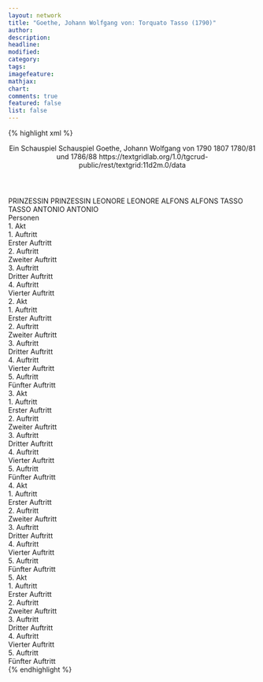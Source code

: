 ```yaml
---
layout: network
title: "Goethe, Johann Wolfgang von: Torquato Tasso (1790)"
author:
description:
headline:
modified:
category:
tags:
imagefeature: 
mathjax: 
chart: 
comments: true
featured: false
list: false
---
```

{% highlight xml %}
<?xml-model href="http://raw.githubusercontent.com/DLiNa/project/master/rules/lina.rnc"?><?xml-model href="http://raw.githubusercontent.com/DLiNa/project/master/rules/lina.sch"?>
<play xmlns="http://lina.digital">
  <header>
    <title>Torquato Tasso</title>
    <subtitle>Ein Schauspiel</subtitle>
    <genretitle>Schauspiel</genretitle>
    <author>Goethe, Johann Wolfgang von</author>
    <date type="print" when="1790">1790</date>
    <date type="premiere" when="1807">1807</date>
    <date type="written" when="1788">1780/81 und 1786/88</date>
    <source>https://textgridlab.org/1.0/tgcrud-public/rest/textgrid:11d2m.0/data</source>
  </header>
  <personae>
    <character>
      <name>PRINZESSIN</name>
      <alias xml:id="prinzessin">
        <name>PRINZESSIN</name>
      </alias>
    </character>
    <character>
      <name>LEONORE</name>
      <alias xml:id="leonore">
        <name>LEONORE</name>
      </alias>
    </character>
    <character>
      <name>ALFONS</name>
      <alias xml:id="alfons">
        <name>ALFONS</name>
      </alias>
    </character>
    <character>
      <name>TASSO</name>
      <alias xml:id="tasso">
        <name>TASSO</name>
      </alias>
    </character>
    <character>
      <name>ANTONIO</name>
      <alias xml:id="antonio">
        <name>ANTONIO</name>
      </alias>
    </character>
  </personae>
  <text>
    <div>
      <head>Personen</head>
    </div>
    <div>
      <head>1. Akt</head>
      <div>
        <head>1. Auftritt</head>
        <div>
          <head>Erster Auftritt</head>
          <sp who="#prinzessin">
            <amount n="14" unit="speech_acts"/>
            <amount n="651" unit="words"/>
            <amount n="87" unit="lines"/>
            <amount n="3491" unit="chars"/>
          </sp>
          <sp who="#leonore">
            <amount n="13" unit="speech_acts"/>
            <amount n="1134" unit="words"/>
            <amount n="151" unit="lines"/>
            <amount n="6061" unit="chars"/>
          </sp>
        </div>
      </div>
      <div>
        <head>2. Auftritt</head>
        <div>
          <head>Zweiter Auftritt</head>
          <sp who="#alfons">
            <amount n="10" unit="speech_acts"/>
            <amount n="727" unit="words"/>
            <amount n="94" unit="lines"/>
            <amount n="3804" unit="chars"/>
          </sp>
          <sp who="#prinzessin">
            <amount n="6" unit="speech_acts"/>
            <amount n="204" unit="words"/>
            <amount n="28" unit="lines"/>
            <amount n="1122" unit="chars"/>
          </sp>
          <sp who="#leonore">
            <amount n="5" unit="speech_acts"/>
            <amount n="173" unit="words"/>
            <amount n="21" unit="lines"/>
            <amount n="861" unit="chars"/>
          </sp>
        </div>
      </div>
      <div>
        <head>3. Auftritt</head>
        <div>
          <head>Dritter Auftritt</head>
          <sp who="#tasso">
            <amount n="11" unit="speech_acts"/>
            <amount n="977" unit="words"/>
            <amount n="128" unit="lines"/>
            <amount n="5113" unit="chars"/>
          </sp>
          <sp who="#alfons">
            <amount n="8" unit="speech_acts"/>
            <amount n="267" unit="words"/>
            <amount n="35" unit="lines"/>
            <amount n="1410" unit="chars"/>
          </sp>
          <sp who="#prinzessin">
            <amount n="5" unit="speech_acts"/>
            <amount n="103" unit="words"/>
            <amount n="13" unit="lines"/>
            <amount n="530" unit="chars"/>
          </sp>
          <sp who="#leonore">
            <amount n="5" unit="speech_acts"/>
            <amount n="71" unit="words"/>
            <amount n="10" unit="lines"/>
            <amount n="403" unit="chars"/>
          </sp>
        </div>
      </div>
      <div>
        <head>4. Auftritt</head>
        <div>
          <head>Vierter Auftritt</head>
          <sp who="#alfons">
            <amount n="8" unit="speech_acts"/>
            <amount n="350" unit="words"/>
            <amount n="48" unit="lines"/>
            <amount n="1891" unit="chars"/>
          </sp>
          <sp who="#prinzessin">
            <amount n="4" unit="speech_acts"/>
            <amount n="95" unit="words"/>
            <amount n="12" unit="lines"/>
            <amount n="477" unit="chars"/>
          </sp>
          <sp who="#antonio">
            <amount n="13" unit="speech_acts"/>
            <amount n="826" unit="words"/>
            <amount n="110" unit="lines"/>
            <amount n="4409" unit="chars"/>
          </sp>
          <sp who="#leonore">
            <amount n="5" unit="speech_acts"/>
            <amount n="64" unit="words"/>
            <amount n="9" unit="lines"/>
            <amount n="309" unit="chars"/>
          </sp>
          <sp who="#tasso">
            <amount n="3" unit="speech_acts"/>
            <amount n="62" unit="words"/>
            <amount n="8" unit="lines"/>
            <amount n="325" unit="chars"/>
          </sp>
        </div>
      </div>
    </div>
    <div>
      <head>2. Akt</head>
      <div>
        <head>1. Auftritt</head>
        <div>
          <head>Erster Auftritt</head>
          <sp who="#tasso">
            <amount n="17" unit="speech_acts"/>
            <amount n="1600" unit="words"/>
            <amount n="217" unit="lines"/>
            <amount n="8697" unit="chars"/>
          </sp>
          <sp who="#prinzessin">
            <amount n="17" unit="speech_acts"/>
            <amount n="1198" unit="words"/>
            <amount n="159" unit="lines"/>
            <amount n="6440" unit="chars"/>
          </sp>
        </div>
      </div>
      <div>
        <head>2. Auftritt</head>
        <div>
          <head>Zweiter Auftritt</head>
          <sp who="#tasso">
            <amount n="1" unit="speech_acts"/>
            <amount n="534" unit="words"/>
            <amount n="71" unit="lines"/>
            <amount n="2860" unit="chars"/>
          </sp>
        </div>
      </div>
      <div>
        <head>3. Auftritt</head>
        <div>
          <head>Dritter Auftritt</head>
          <sp who="#tasso">
            <amount n="25" unit="speech_acts"/>
            <amount n="1147" unit="words"/>
            <amount n="147" unit="lines"/>
            <amount n="6084" unit="chars"/>
          </sp>
          <sp who="#antonio">
            <amount n="24" unit="speech_acts"/>
            <amount n="513" unit="words"/>
            <amount n="65" unit="lines"/>
            <amount n="2623" unit="chars"/>
          </sp>
        </div>
      </div>
      <div>
        <head>4. Auftritt</head>
        <div>
          <head>Vierter Auftritt</head>
          <sp who="#alfons">
            <amount n="7" unit="speech_acts"/>
            <amount n="176" unit="words"/>
            <amount n="24" unit="lines"/>
            <amount n="915" unit="chars"/>
          </sp>
          <sp who="#antonio">
            <amount n="7" unit="speech_acts"/>
            <amount n="451" unit="words"/>
            <amount n="62" unit="lines"/>
            <amount n="2485" unit="chars"/>
          </sp>
          <sp who="#tasso">
            <amount n="9" unit="speech_acts"/>
            <amount n="825" unit="words"/>
            <amount n="108" unit="lines"/>
            <amount n="4423" unit="chars"/>
          </sp>
        </div>
      </div>
      <div>
        <head>5. Auftritt</head>
        <div>
          <head>Fünfter Auftritt</head>
          <sp who="#antonio">
            <amount n="4" unit="speech_acts"/>
            <amount n="145" unit="words"/>
            <amount n="19" unit="lines"/>
            <amount n="769" unit="chars"/>
          </sp>
          <sp who="#alfons">
            <amount n="3" unit="speech_acts"/>
            <amount n="248" unit="words"/>
            <amount n="32" unit="lines"/>
            <amount n="1296" unit="chars"/>
          </sp>
        </div>
      </div>
    </div>
    <div>
      <head>3. Akt</head>
      <div>
        <head>1. Auftritt</head>
        <div>
          <head>Erster Auftritt</head>
          <sp who="#prinzessin">
            <amount n="1" unit="speech_acts"/>
            <amount n="58" unit="words"/>
            <amount n="8" unit="lines"/>
            <amount n="315" unit="chars"/>
          </sp>
        </div>
      </div>
      <div>
        <head>2. Auftritt</head>
        <div>
          <head>Zweiter Auftritt</head>
          <sp who="#prinzessin">
            <amount n="21" unit="speech_acts"/>
            <amount n="1485" unit="words"/>
            <amount n="194" unit="lines"/>
            <amount n="7864" unit="chars"/>
          </sp>
          <sp who="#leonore">
            <amount n="20" unit="speech_acts"/>
            <amount n="505" unit="words"/>
            <amount n="66" unit="lines"/>
            <amount n="2623" unit="chars"/>
          </sp>
        </div>
      </div>
      <div>
        <head>3. Auftritt</head>
        <div>
          <head>Dritter Auftritt</head>
          <sp who="#leonore">
            <amount n="1" unit="speech_acts"/>
            <amount n="425" unit="words"/>
            <amount n="53" unit="lines"/>
            <amount n="2205" unit="chars"/>
          </sp>
        </div>
      </div>
      <div>
        <head>4. Auftritt</head>
        <div>
          <head>Vierter Auftritt</head>
          <sp who="#leonore">
            <amount n="13" unit="speech_acts"/>
            <amount n="772" unit="words"/>
            <amount n="99" unit="lines"/>
            <amount n="4085" unit="chars"/>
          </sp>
          <sp who="#antonio">
            <amount n="13" unit="speech_acts"/>
            <amount n="908" unit="words"/>
            <amount n="120" unit="lines"/>
            <amount n="4775" unit="chars"/>
          </sp>
        </div>
      </div>
      <div>
        <head>5. Auftritt</head>
        <div>
          <head>Fünfter Auftritt</head>
          <sp who="#leonore">
            <amount n="1" unit="speech_acts"/>
            <amount n="31" unit="words"/>
            <amount n="4" unit="lines"/>
            <amount n="162" unit="chars"/>
          </sp>
        </div>
      </div>
    </div>
    <div>
      <head>4. Akt</head>
      <div>
        <head>1. Auftritt</head>
        <div>
          <head>Erster Auftritt</head>
          <sp who="#tasso">
            <amount n="1" unit="speech_acts"/>
            <amount n="404" unit="words"/>
            <amount n="52" unit="lines"/>
            <amount n="2131" unit="chars"/>
          </sp>
        </div>
      </div>
      <div>
        <head>2. Auftritt</head>
        <div>
          <head>Zweiter Auftritt</head>
          <sp who="#leonore">
            <amount n="20" unit="speech_acts"/>
            <amount n="757" unit="words"/>
            <amount n="97" unit="lines"/>
            <amount n="3970" unit="chars"/>
          </sp>
          <sp who="#tasso">
            <amount n="19" unit="speech_acts"/>
            <amount n="1053" unit="words"/>
            <amount n="132" unit="lines"/>
            <amount n="5463" unit="chars"/>
          </sp>
        </div>
      </div>
      <div>
        <head>3. Auftritt</head>
        <div>
          <head>Dritter Auftritt</head>
          <sp who="#tasso">
            <amount n="1" unit="speech_acts"/>
            <amount n="620" unit="words"/>
            <amount n="79" unit="lines"/>
            <amount n="3206" unit="chars"/>
          </sp>
        </div>
      </div>
      <div>
        <head>4. Auftritt</head>
        <div>
          <head>Vierter Auftritt</head>
          <sp who="#antonio">
            <amount n="16" unit="speech_acts"/>
            <amount n="615" unit="words"/>
            <amount n="76" unit="lines"/>
            <amount n="3149" unit="chars"/>
          </sp>
          <sp who="#tasso">
            <amount n="15" unit="speech_acts"/>
            <amount n="909" unit="words"/>
            <amount n="120" unit="lines"/>
            <amount n="4890" unit="chars"/>
          </sp>
        </div>
      </div>
      <div>
        <head>5. Auftritt</head>
        <div>
          <head>Fünfter Auftritt</head>
          <sp who="#tasso">
            <amount n="1" unit="speech_acts"/>
            <amount n="664" unit="words"/>
            <amount n="88" unit="lines"/>
            <amount n="3551" unit="chars"/>
          </sp>
        </div>
      </div>
    </div>
    <div>
      <head>5. Akt</head>
      <div>
        <head>1. Auftritt</head>
        <div>
          <head>Erster Auftritt</head>
          <sp who="#antonio">
            <amount n="7" unit="speech_acts"/>
            <amount n="829" unit="words"/>
            <amount n="103" unit="lines"/>
            <amount n="4200" unit="chars"/>
          </sp>
          <sp who="#alfons">
            <amount n="7" unit="speech_acts"/>
            <amount n="423" unit="words"/>
            <amount n="56" unit="lines"/>
            <amount n="2233" unit="chars"/>
          </sp>
        </div>
      </div>
      <div>
        <head>2. Auftritt</head>
        <div>
          <head>Zweiter Auftritt</head>
          <sp who="#tasso">
            <amount n="5" unit="speech_acts"/>
            <amount n="413" unit="words"/>
            <amount n="55" unit="lines"/>
            <amount n="2146" unit="chars"/>
          </sp>
          <sp who="#alfons">
            <amount n="5" unit="speech_acts"/>
            <amount n="397" unit="words"/>
            <amount n="55" unit="lines"/>
            <amount n="2122" unit="chars"/>
          </sp>
        </div>
      </div>
      <div>
        <head>3. Auftritt</head>
        <div>
          <head>Dritter Auftritt</head>
          <sp who="#tasso">
            <amount n="1" unit="speech_acts"/>
            <amount n="133" unit="words"/>
            <amount n="16" unit="lines"/>
            <amount n="652" unit="chars"/>
          </sp>
        </div>
      </div>
      <div>
        <head>4. Auftritt</head>
        <div>
          <head>Vierter Auftritt</head>
          <sp who="#prinzessin">
            <amount n="8" unit="speech_acts"/>
            <amount n="407" unit="words"/>
            <amount n="55" unit="lines"/>
            <amount n="2160" unit="chars"/>
          </sp>
          <sp who="#tasso">
            <amount n="8" unit="speech_acts"/>
            <amount n="911" unit="words"/>
            <amount n="120" unit="lines"/>
            <amount n="4781" unit="chars"/>
          </sp>
          <sp who="#leonore">
            <amount n="1" unit="speech_acts"/>
            <amount n="5" unit="words"/>
            <amount n="1" unit="lines"/>
            <amount n="32" unit="chars"/>
          </sp>
          <sp who="#alfons">
            <amount n="1" unit="speech_acts"/>
            <amount n="7" unit="words"/>
            <amount n="1" unit="lines"/>
            <amount n="35" unit="chars"/>
          </sp>
        </div>
      </div>
      <div>
        <head>5. Auftritt</head>
        <div>
          <head>Fünfter Auftritt</head>
          <sp who="#antonio">
            <amount n="5" unit="speech_acts"/>
            <amount n="178" unit="words"/>
            <amount n="24" unit="lines"/>
            <amount n="964" unit="chars"/>
          </sp>
          <sp who="#tasso">
            <amount n="6" unit="speech_acts"/>
            <amount n="1086" unit="words"/>
            <amount n="144" unit="lines"/>
            <amount n="5773" unit="chars"/>
          </sp>
        </div>
      </div>
    </div>
  </text>
</play>
{% endhighlight %}